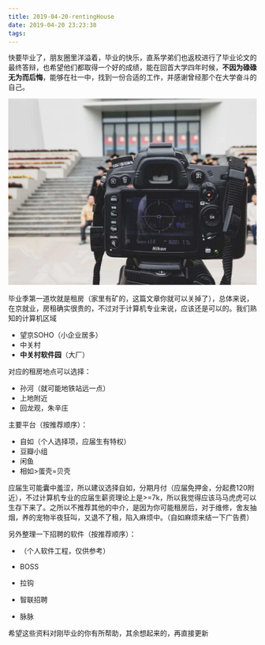 ```yaml
---
title: 2019-04-20-rentingHouse
date: 2019-04-20 23:23:38
tags:
---
```


快要毕业了，朋友圈里洋溢着，毕业的快乐，直系学弟们也返校进行了毕业论文的最终答辩，也希望他们都取得一个好的成绩，能在回首大学四年时候，**不因为碌碌无为而后悔**，能够在社一中，找到一份合适的工作，并感谢曾经那个在大学奋斗的自己。

![](../img/毕业.jpg)

毕业季第一道坎就是租房（家里有矿的，这篇文章你就可以关掉了），总体来说，在京就业，房租确实很贵的，不过对于计算机专业来说，应该还是可以的。我们熟知的计算机区域

- 望京SOHO（小企业居多）
- 中关村
- **中关村软件园**（大厂）

对应的租房地点可以选择：

- 孙河（就可能地铁站远一点）
- 上地附近
- 回龙观，朱辛庄

主要平台（按推荐顺序）：

- 自如（个人选择项，应届生有特权）
- 豆瓣小组
- 闲鱼
- 相如>蛋壳=贝壳

应届生可能囊中羞涩，所以建议选择自如，分期月付（应届免押金，分起费120附近），不过计算机专业的应届生薪资理论上是>=7k，所以我觉得应该马马虎虎可以生存下来了。之所以不推荐其他的中介，是因为你可能租房后，对于维修，舍友抽烟，养的宠物半夜狂叫，又退不了租，陷入麻烦中。（自如麻烦来结一下广告费）

另外整理一下招聘的软件（按推荐顺序）：

- （个人软件工程，仅供参考）

- BOSS
- 拉钩
- 智联招聘
- 脉脉

希望这些资料对刚毕业的你有所帮助，其余想起来的，再直接更新